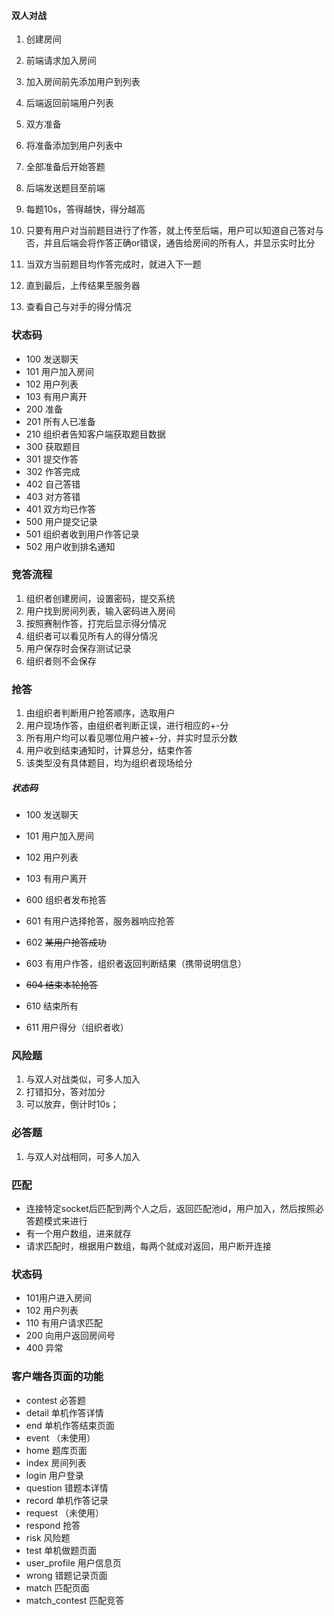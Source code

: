 #### 双人对战

1. 创建房间

2. 前端请求加入房间

3. 加入房间前先添加用户到列表

4. 后端返回前端用户列表

5. 双方准备

6. 将准备添加到用户列表中

7. 全部准备后开始答题

8. 后端发送题目至前端

9. 每题10s，答得越快，得分越高

10. 只要有用户对当前题目进行了作答，就上传至后端，用户可以知道自己答对与否，并且后端会将作答正确or错误，通告给房间的所有人，并显示实时比分

11. 当双方当前题目均作答完成时，就进入下一题

12. 直到最后，上传结果至服务器

13. 查看自己与对手的得分情况

    

### 状态码

- 100 发送聊天
- 101 用户加入房间
- 102 用户列表
- 103 有用户离开
- 200 准备
- 201 所有人已准备
- 210 组织者告知客户端获取题目数据
- 300 获取题目
- 301 提交作答
- 302 作答完成
- 402 自己答错
- 403 对方答错
- 401 双方均已作答
- 500 用户提交记录
- 501 组织者收到用户作答记录
- 502 用户收到排名通知

###  竞答流程

1. 组织者创建房间，设置密码，提交系统
2. 用户找到房间列表，输入密码进入房间
3. 按照赛制作答，打完后显示得分情况
4. 组织者可以看见所有人的得分情况
5. 用户保存时会保存测试记录
6. 组织者则不会保存

### 抢答

1. 由组织者判断用户抢答顺序，选取用户
2. 用户现场作答，由组织者判断正误，进行相应的+-分
3. 所有用户均可以看见哪位用户被+-分，并实时显示分数
4. 用户收到结束通知时，计算总分，结束作答
5. 该类型没有具体题目，均为组织者现场给分

##### 状态码

- 100 发送聊天

- 101 用户加入房间

- 102 用户列表

- 103 有用户离开

- 600 组织者发布抢答

- 601 有用户选择抢答，服务器响应抢答

- 602 ~~某用户抢答成功~~

- 603 有用户作答，组织者返回判断结果（携带说明信息）

- ~~604 结束本轮抢答~~

- 610 结束所有

- 611 用户得分（组织者收）

   

### 风险题

1. 与双人对战类似，可多人加入
2. 打错扣分，答对加分
3. 可以放弃，倒计时10s；

### 必答题
1. 与双人对战相同，可多人加入

   



### 匹配

- 连接特定socket后匹配到两个人之后，返回匹配池id，用户加入，然后按照必答题模式来进行
- 有一个用户数组，进来就存
- 请求匹配时，根据用户数组，每两个就成对返回，用户断开连接

### 状态码

- 101用户进入房间
- 102 用户列表
- 110 有用户请求匹配
- 200 向用户返回房间号
- 400 异常



### 客户端各页面的功能

- contest 必答题
- detail 单机作答详情
- end 单机作答结束页面
- event （未使用）
- home 题库页面
- index 房间列表
- login 用户登录
- question 错题本详情
- record 单机作答记录
- request （未使用）
- respond 抢答
- risk 风险题
- test 单机做题页面
- user_profile 用户信息页
- wrong 错题记录页面
- match 匹配页面
- match_contest 匹配竞答


